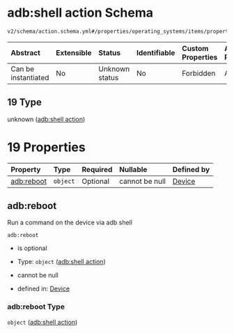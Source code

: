 # adb:shell action Schema

```txt
v2/schema/action.schema.yml#/properties/operating_systems/items/properties/steps/items/properties/actions/items/oneOf/19
```



| Abstract            | Extensible | Status         | Identifiable | Custom Properties | Additional Properties | Access Restrictions | Defined In                                                          |
| :------------------ | :--------- | :------------- | :----------- | :---------------- | :-------------------- | :------------------ | :------------------------------------------------------------------ |
| Can be instantiated | No         | Unknown status | No           | Forbidden         | Allowed               | none                | [device.schema.json*](../device.schema.json "open original schema") |

## 19 Type

unknown ([adb:shell action](device-properties-operating-systems-operating-system-properties-steps-step-properties-group-step-action-oneof-adbshell-action.md))

# 19 Properties

| Property                 | Type     | Required | Nullable       | Defined by                                                                                                                                                                                                                                                                                                             |
| :----------------------- | :------- | :------- | :------------- | :--------------------------------------------------------------------------------------------------------------------------------------------------------------------------------------------------------------------------------------------------------------------------------------------------------------------- |
| [adb:reboot](#adbreboot) | `object` | Optional | cannot be null | [Device](device-properties-operating-systems-operating-system-properties-steps-step-properties-group-step-action-oneof-adbshell-action-properties-adbshell-action.md "v2/schema/action.schema.yml#/properties/operating_systems/items/properties/steps/items/properties/actions/items/oneOf/19/properties/adb:reboot") |

## adb:reboot

Run a command on the device via adb shell

`adb:reboot`

*   is optional

*   Type: `object` ([adb:shell action](device-properties-operating-systems-operating-system-properties-steps-step-properties-group-step-action-oneof-adbshell-action-properties-adbshell-action.md))

*   cannot be null

*   defined in: [Device](device-properties-operating-systems-operating-system-properties-steps-step-properties-group-step-action-oneof-adbshell-action-properties-adbshell-action.md "v2/schema/action.schema.yml#/properties/operating_systems/items/properties/steps/items/properties/actions/items/oneOf/19/properties/adb:reboot")

### adb:reboot Type

`object` ([adb:shell action](device-properties-operating-systems-operating-system-properties-steps-step-properties-group-step-action-oneof-adbshell-action-properties-adbshell-action.md))
